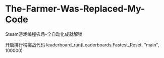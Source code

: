 # The-Farmer-Was-Replaced-My-Code

Steam游戏编程农场-全自动化成就解锁

开启排行榜挑战代码
leaderboard_run(Leaderboards.Fastest_Reset, "main", 100000)
